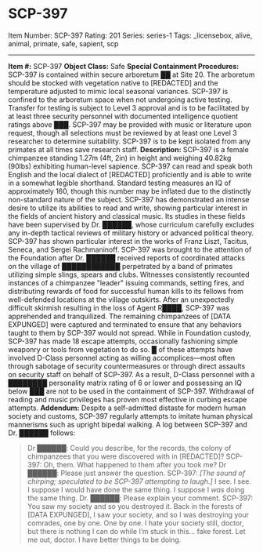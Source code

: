 # SCP-397
Item Number: SCP-397
Rating: 201
Series: series-1
Tags: _licensebox, alive, animal, primate, safe, sapient, scp

---

**Item #:** SCP-397
**Object Class:** Safe
**Special Containment Procedures:** SCP-397 is contained within secure arboretum ██ at Site 20. The arboretum should be stocked with vegetation native to [REDACTED] and the temperature adjusted to mimic local seasonal variances. SCP-397 is confined to the arboretum space when not undergoing active testing. Transfer for testing is subject to Level 3 approval and is to be facilitated by at least three security personnel with documented intelligence quotient ratings above ███. SCP-397 may be provided with music or literature upon request, though all selections must be reviewed by at least one Level 3 researcher to determine suitability. SCP-397 is to be kept isolated from any primates at all times save research staff.
**Description:** SCP-397 is a female chimpanzee standing 1.27m (4ft, 2in) in height and weighing 40.82kg (90lbs) exhibiting human-level sapience. SCP-397 can read and speak both English and the local dialect of [REDACTED] proficiently and is able to write in a somewhat legible shorthand. Standard testing measures an IQ of approximately 160, though this number may be inflated due to the distinctly non-standard nature of the subject. SCP-397 has demonstrated an intense desire to utilize its abilities to read and write, showing particular interest in the fields of ancient history and classical music. Its studies in these fields have been supervised by Dr. ██████, whose curriculum carefully excludes any in-depth tactical reviews of military history or advanced political theory. SCP-397 has shown particular interest in the works of Franz Liszt, Tacitus, Seneca, and Sergei Rachmaninoff.
SCP-397 was brought to the attention of the Foundation after Dr. ██████ received reports of coordinated attacks on the village of ████████████ perpetrated by a band of primates utilizing simple slings, spears and clubs. Witnesses consistently recounted instances of a chimpanzee "leader" issuing commands, setting fires, and distributing rewards of food for successful human kills to its fellows from well-defended locations at the village outskirts.
After an unexpectedly difficult skirmish resulting in the loss of Agent R████, SCP-397 was apprehended and tranquilized. The remaining chimpanzees of [DATA EXPUNGED] were captured and terminated to ensure that any behaviors taught to them by SCP-397 would not spread.
While in Foundation custody, SCP-397 has made 18 escape attempts, occasionally fashioning simple weaponry or tools from vegetation to do so. █ of these attempts have involved D-Class personnel acting as willing accomplices—most often through sabotage of security countermeasures or through direct assaults on security staff on behalf of SCP-397. As a result, D-Class personnel with a ████████ personality matrix rating of 6 or lower and possessing an IQ below ███ are not to be used in the containment of SCP-397. Withdrawal of reading and music privileges has proven most effective in curbing escape attempts.
**Addendum:** Despite a self-admitted distaste for modern human society and customs, SCP-397 regularly attempts to imitate human physical mannerisms such as upright bipedal walking. A log between SCP-397 and Dr. ██████ follows:
> Dr ██████: Could you describe, for the records, the colony of chimpanzees that you were discovered with in [REDACTED]?
> SCP-397: Oh, them. What happened to them after you took me?
> Dr ██████: Please just answer the question.
> SCP-397: _[The sound of chirping; speculated to be SCP-397 attempting to laugh.]_ I see. I see. I suppose I would have done the same thing. I suppose I _was_ doing the same thing.
> Dr. ██████: Please explain your comment.
> SCP-397: You saw my society and so you destroyed it. Back in the forests of [DATA EXPUNGED], I saw your society, and so I was destroying your comrades, one by one. One by one. I hate your society still, doctor, but there is nothing I can do while I’m stuck in this… fake forest. Let me out, doctor. I have better things to be doing.
